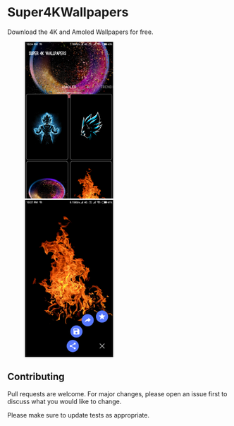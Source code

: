 # Super4KWallpapers

Download the 4K and Amoled Wallpapers for free.


<p float="left">
  <img src="https://github.com/vedraj360/Super4KWallpapers/blob/master/ss2.png" width="200" hspace="40"/>
  <img src="https://github.com/vedraj360/Super4KWallpapers/blob/master/ss1.png" width="200" hspace="40"/> 
 </p>
 
 
## Contributing
Pull requests are welcome. For major changes, please open an issue first to discuss what you would like to change.

Please make sure to update tests as appropriate.

